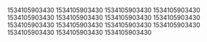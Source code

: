 1534105903430
1534105903430
1534105903430
1534105903430
1534105903430
1534105903430
1534105903430
1534105903430
1534105903430
1534105903430
1534105903430
1534105903430
1534105903430
1534105903430
1534105903430